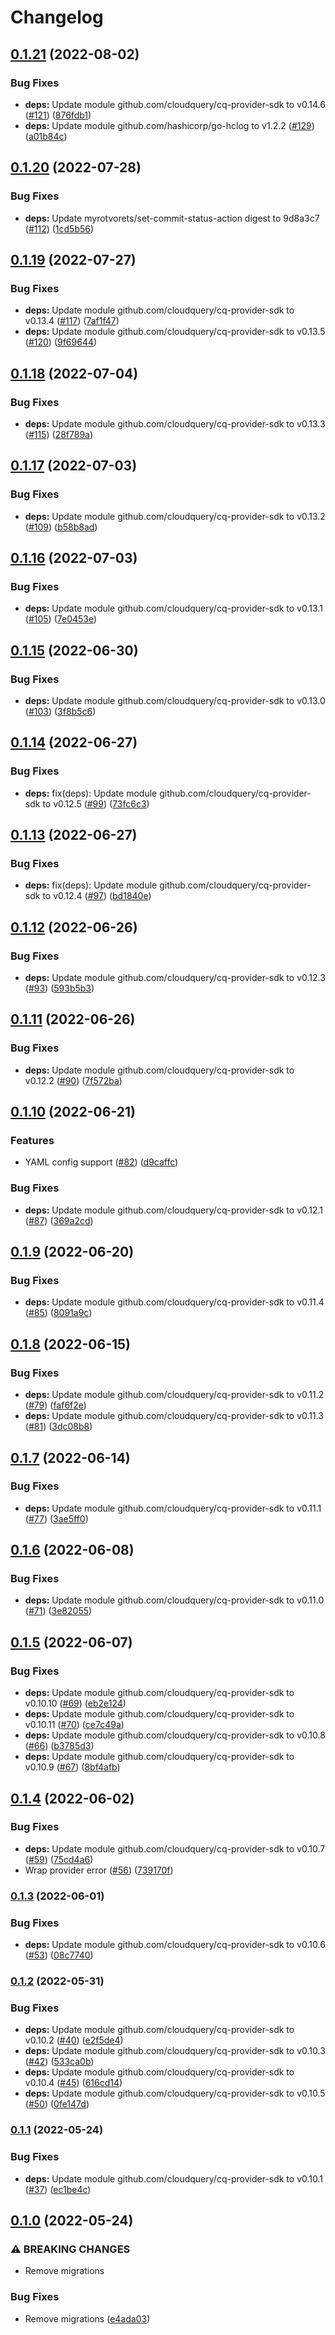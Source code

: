 # Changelog

## [0.1.21](https://github.com/cloudquery/cq-provider-test/compare/v0.1.20...v0.1.21) (2022-08-02)


### Bug Fixes

* **deps:** Update module github.com/cloudquery/cq-provider-sdk to v0.14.6 ([#121](https://github.com/cloudquery/cq-provider-test/issues/121)) ([876fdb1](https://github.com/cloudquery/cq-provider-test/commit/876fdb12284634cf29125af9a2057239e4ff0de0))
* **deps:** Update module github.com/hashicorp/go-hclog to v1.2.2 ([#129](https://github.com/cloudquery/cq-provider-test/issues/129)) ([a01b84c](https://github.com/cloudquery/cq-provider-test/commit/a01b84c1b03a5f6b8792d367a00a36ef92e17b0f))

## [0.1.20](https://github.com/cloudquery/cq-provider-test/compare/v0.1.19...v0.1.20) (2022-07-28)


### Bug Fixes

* **deps:** Update myrotvorets/set-commit-status-action digest to 9d8a3c7 ([#112](https://github.com/cloudquery/cq-provider-test/issues/112)) ([1cd5b56](https://github.com/cloudquery/cq-provider-test/commit/1cd5b56a19043207b05e9b4e472e53f4a195a4d8))

## [0.1.19](https://github.com/cloudquery/cq-provider-test/compare/v0.1.18...v0.1.19) (2022-07-27)


### Bug Fixes

* **deps:** Update module github.com/cloudquery/cq-provider-sdk to v0.13.4 ([#117](https://github.com/cloudquery/cq-provider-test/issues/117)) ([7af1f47](https://github.com/cloudquery/cq-provider-test/commit/7af1f473dfa52c52192b24f44a9ff393e5780026))
* **deps:** Update module github.com/cloudquery/cq-provider-sdk to v0.13.5 ([#120](https://github.com/cloudquery/cq-provider-test/issues/120)) ([9f69644](https://github.com/cloudquery/cq-provider-test/commit/9f696440748d37a72eebba4d9403039c6e34f549))

## [0.1.18](https://github.com/cloudquery/cq-provider-test/compare/v0.1.17...v0.1.18) (2022-07-04)


### Bug Fixes

* **deps:** Update module github.com/cloudquery/cq-provider-sdk to v0.13.3 ([#115](https://github.com/cloudquery/cq-provider-test/issues/115)) ([28f789a](https://github.com/cloudquery/cq-provider-test/commit/28f789a50db0444e33a3f22a3a00be4f4127d504))

## [0.1.17](https://github.com/cloudquery/cq-provider-test/compare/v0.1.16...v0.1.17) (2022-07-03)


### Bug Fixes

* **deps:** Update module github.com/cloudquery/cq-provider-sdk to v0.13.2 ([#109](https://github.com/cloudquery/cq-provider-test/issues/109)) ([b58b8ad](https://github.com/cloudquery/cq-provider-test/commit/b58b8adc14c83529f468f1c625a231e4da2efdf4))

## [0.1.16](https://github.com/cloudquery/cq-provider-test/compare/v0.1.15...v0.1.16) (2022-07-03)


### Bug Fixes

* **deps:** Update module github.com/cloudquery/cq-provider-sdk to v0.13.1 ([#105](https://github.com/cloudquery/cq-provider-test/issues/105)) ([7e0453e](https://github.com/cloudquery/cq-provider-test/commit/7e0453e064c3515126e5ea1a39d6950e0d743a42))

## [0.1.15](https://github.com/cloudquery/cq-provider-test/compare/v0.1.14...v0.1.15) (2022-06-30)


### Bug Fixes

* **deps:** Update module github.com/cloudquery/cq-provider-sdk to v0.13.0 ([#103](https://github.com/cloudquery/cq-provider-test/issues/103)) ([3f8b5c6](https://github.com/cloudquery/cq-provider-test/commit/3f8b5c610c2453b182481342dd695ab8a435df75))

## [0.1.14](https://github.com/cloudquery/cq-provider-test/compare/v0.1.13...v0.1.14) (2022-06-27)


### Bug Fixes

* **deps:** fix(deps): Update module github.com/cloudquery/cq-provider-sdk to v0.12.5 ([#99](https://github.com/cloudquery/cq-provider-test/issues/99)) ([73fc6c3](https://github.com/cloudquery/cq-provider-test/commit/73fc6c3639d9e9364ca61b46f7f4ea7fc748b760))

## [0.1.13](https://github.com/cloudquery/cq-provider-test/compare/v0.1.12...v0.1.13) (2022-06-27)


### Bug Fixes

* **deps:** fix(deps): Update module github.com/cloudquery/cq-provider-sdk to v0.12.4 ([#97](https://github.com/cloudquery/cq-provider-test/issues/97)) ([bd1840e](https://github.com/cloudquery/cq-provider-test/commit/bd1840e896b3e11aef09bc1cd2018d053f7cda88))

## [0.1.12](https://github.com/cloudquery/cq-provider-test/compare/v0.1.11...v0.1.12) (2022-06-26)


### Bug Fixes

* **deps:** Update module github.com/cloudquery/cq-provider-sdk to v0.12.3 ([#93](https://github.com/cloudquery/cq-provider-test/issues/93)) ([593b5b3](https://github.com/cloudquery/cq-provider-test/commit/593b5b3b4e5ff74d48c22c49e230bb78c93525eb))

## [0.1.11](https://github.com/cloudquery/cq-provider-test/compare/v0.1.10...v0.1.11) (2022-06-26)


### Bug Fixes

* **deps:** Update module github.com/cloudquery/cq-provider-sdk to v0.12.2 ([#90](https://github.com/cloudquery/cq-provider-test/issues/90)) ([7f572ba](https://github.com/cloudquery/cq-provider-test/commit/7f572ba89df297932c094435ea6166f6e940bda6))

## [0.1.10](https://github.com/cloudquery/cq-provider-test/compare/v0.1.9...v0.1.10) (2022-06-21)


### Features

* YAML config support ([#82](https://github.com/cloudquery/cq-provider-test/issues/82)) ([d9caffc](https://github.com/cloudquery/cq-provider-test/commit/d9caffc383de53e1cb057aa97df896f501e5c42f))


### Bug Fixes

* **deps:** Update module github.com/cloudquery/cq-provider-sdk to v0.12.1 ([#87](https://github.com/cloudquery/cq-provider-test/issues/87)) ([369a2cd](https://github.com/cloudquery/cq-provider-test/commit/369a2cde4f5cc745b45faeacbddc4c44fc529ebd))

## [0.1.9](https://github.com/cloudquery/cq-provider-test/compare/v0.1.8...v0.1.9) (2022-06-20)


### Bug Fixes

* **deps:** Update module github.com/cloudquery/cq-provider-sdk to v0.11.4 ([#85](https://github.com/cloudquery/cq-provider-test/issues/85)) ([8091a9c](https://github.com/cloudquery/cq-provider-test/commit/8091a9c9c3951a27b772525278069963b87a3dce))

## [0.1.8](https://github.com/cloudquery/cq-provider-test/compare/v0.1.7...v0.1.8) (2022-06-15)


### Bug Fixes

* **deps:** Update module github.com/cloudquery/cq-provider-sdk to v0.11.2 ([#79](https://github.com/cloudquery/cq-provider-test/issues/79)) ([faf6f2e](https://github.com/cloudquery/cq-provider-test/commit/faf6f2e6b2d9fd8020afd8cedd77c445403f72c5))
* **deps:** Update module github.com/cloudquery/cq-provider-sdk to v0.11.3 ([#81](https://github.com/cloudquery/cq-provider-test/issues/81)) ([3dc08b8](https://github.com/cloudquery/cq-provider-test/commit/3dc08b878128f41fd5863603a6c00c9e0868966e))

## [0.1.7](https://github.com/cloudquery/cq-provider-test/compare/v0.1.6...v0.1.7) (2022-06-14)


### Bug Fixes

* **deps:** Update module github.com/cloudquery/cq-provider-sdk to v0.11.1 ([#77](https://github.com/cloudquery/cq-provider-test/issues/77)) ([3ae5ff0](https://github.com/cloudquery/cq-provider-test/commit/3ae5ff015d9ff7dde41414c2c69f2239a99753c9))

## [0.1.6](https://github.com/cloudquery/cq-provider-test/compare/v0.1.5...v0.1.6) (2022-06-08)


### Bug Fixes

* **deps:** Update module github.com/cloudquery/cq-provider-sdk to v0.11.0 ([#71](https://github.com/cloudquery/cq-provider-test/issues/71)) ([3e82055](https://github.com/cloudquery/cq-provider-test/commit/3e82055705fd518b979c9d20ef9afc928272d3a8))

## [0.1.5](https://github.com/cloudquery/cq-provider-test/compare/v0.1.4...v0.1.5) (2022-06-07)


### Bug Fixes

* **deps:** Update module github.com/cloudquery/cq-provider-sdk to v0.10.10 ([#69](https://github.com/cloudquery/cq-provider-test/issues/69)) ([eb2e124](https://github.com/cloudquery/cq-provider-test/commit/eb2e124d6224031a37bc59dcedef61c1ba5bf65e))
* **deps:** Update module github.com/cloudquery/cq-provider-sdk to v0.10.11 ([#70](https://github.com/cloudquery/cq-provider-test/issues/70)) ([ce7c49a](https://github.com/cloudquery/cq-provider-test/commit/ce7c49a2a1b7cc97673d924fa9f6ff7cc294fd83))
* **deps:** Update module github.com/cloudquery/cq-provider-sdk to v0.10.8 ([#66](https://github.com/cloudquery/cq-provider-test/issues/66)) ([b3785d3](https://github.com/cloudquery/cq-provider-test/commit/b3785d39bc3edfd61c085f5311f886723463de44))
* **deps:** Update module github.com/cloudquery/cq-provider-sdk to v0.10.9 ([#67](https://github.com/cloudquery/cq-provider-test/issues/67)) ([8bf4afb](https://github.com/cloudquery/cq-provider-test/commit/8bf4afb2b173bf110e88ae3328592a6a506aa236))

## [0.1.4](https://github.com/cloudquery/cq-provider-test/compare/v0.1.3...v0.1.4) (2022-06-02)


### Bug Fixes

* **deps:** Update module github.com/cloudquery/cq-provider-sdk to v0.10.7 ([#59](https://github.com/cloudquery/cq-provider-test/issues/59)) ([75cd4a6](https://github.com/cloudquery/cq-provider-test/commit/75cd4a63815096aad4c995959343d47dd146119b))
* Wrap provider error ([#56](https://github.com/cloudquery/cq-provider-test/issues/56)) ([739170f](https://github.com/cloudquery/cq-provider-test/commit/739170ff8c5340216622aed66cbef498fa6b0044))

### [0.1.3](https://github.com/cloudquery/cq-provider-test/compare/v0.1.2...v0.1.3) (2022-06-01)


### Bug Fixes

* **deps:** Update module github.com/cloudquery/cq-provider-sdk to v0.10.6 ([#53](https://github.com/cloudquery/cq-provider-test/issues/53)) ([08c7740](https://github.com/cloudquery/cq-provider-test/commit/08c7740aa8bf4dd391eadd9f544a1f7366422475))

### [0.1.2](https://github.com/cloudquery/cq-provider-test/compare/v0.1.1...v0.1.2) (2022-05-31)


### Bug Fixes

* **deps:** Update module github.com/cloudquery/cq-provider-sdk to v0.10.2 ([#40](https://github.com/cloudquery/cq-provider-test/issues/40)) ([e2f5de4](https://github.com/cloudquery/cq-provider-test/commit/e2f5de43cfbf8df9f42450919b423d21dae144bc))
* **deps:** Update module github.com/cloudquery/cq-provider-sdk to v0.10.3 ([#42](https://github.com/cloudquery/cq-provider-test/issues/42)) ([533ca0b](https://github.com/cloudquery/cq-provider-test/commit/533ca0bb9a843ba494aafdc3357e2dd713c6aa41))
* **deps:** Update module github.com/cloudquery/cq-provider-sdk to v0.10.4 ([#45](https://github.com/cloudquery/cq-provider-test/issues/45)) ([616cd14](https://github.com/cloudquery/cq-provider-test/commit/616cd14446a8396b91eab1f1aa12b75a42ac7c88))
* **deps:** Update module github.com/cloudquery/cq-provider-sdk to v0.10.5 ([#50](https://github.com/cloudquery/cq-provider-test/issues/50)) ([0fe147d](https://github.com/cloudquery/cq-provider-test/commit/0fe147d1ef2ea4cdf274ef275830375272b656a3))

### [0.1.1](https://github.com/cloudquery/cq-provider-test/compare/v0.1.0...v0.1.1) (2022-05-24)


### Bug Fixes

* **deps:** Update module github.com/cloudquery/cq-provider-sdk to v0.10.1 ([#37](https://github.com/cloudquery/cq-provider-test/issues/37)) ([ec1be4c](https://github.com/cloudquery/cq-provider-test/commit/ec1be4c71420e54154e802b071b0960337d25db2))

## [0.1.0](https://github.com/cloudquery/cq-provider-test/compare/v0.0.12...v0.1.0) (2022-05-24)


### ⚠ BREAKING CHANGES

* Remove migrations

### Bug Fixes

* Remove migrations ([e4ada03](https://github.com/cloudquery/cq-provider-test/commit/e4ada03eebb661ce4cfc2b7423538d8573dd9d97))

